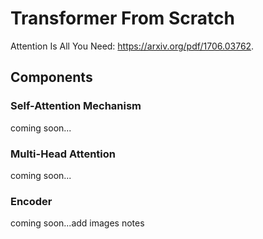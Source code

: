 # Transformer From Scratch

Attention Is All You Need: https://arxiv.org/pdf/1706.03762. 

## Components
### Self-Attention Mechanism
coming soon...
### Multi-Head Attention
coming soon...
### Encoder
coming soon...add images notes


